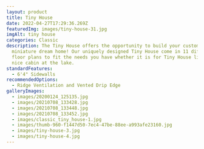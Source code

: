 ```yaml
---
layout: product
title: Tiny House
date: 2022-04-27T17:29:36.269Z
featuredImg: images/tiny-house-31.jpg
imgAlt: tiny house
categories: Classic
description: The Tiny House offers the opportunity to build your custom
  miniature dream home! Our uniquely designed Tiny House come in 11 different
  floor plans to fit the needs you have whether it is for Tiny House living or a
  nice cabin at the lake.
standardFeatures:
  - 6'4" Sidewalls
recommendedOptions:
  - Ridge Ventilation and Vented Drip Edge
galleryImages:
  - images/20200124_125135.jpg
  - images/20210708_133428.jpg
  - images/20210708_133448.jpg
  - images/20210708_133452.jpg
  - images/classic_tiny_house-1.jpg
  - images/thumb-960-f1447d50-7ec4-47be-88ee-a993afe23160.jpg
  - images/tiny-house-3.jpg
  - images/tiny-house-4.jpg
---
```

